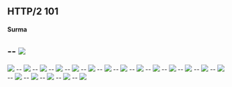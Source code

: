 ## HTTP/2 101
#### Surma
--
<img src="assets/18_http2/1.png">
--
<img src="assets/18_http2/2.png">
--
<img src="assets/18_http2/3.png">
--
<img src="assets/18_http2/4.png">
--
<img src="assets/18_http2/5.png">
--
<img src="assets/18_http2/6.png">
--
<img src="assets/18_http2/7.png">
--
<img src="assets/18_http2/8.png">
--
<img src="assets/18_http2/9.png">
--
<img src="assets/18_http2/10.png">
--
<img src="assets/18_http2/11.png">
--
<img src="assets/18_http2/12.png">
--
<img src="assets/18_http2/13.png">
--
<img src="assets/18_http2/14.png">
--
<img src="assets/18_http2/15.png">
--
<img src="assets/18_http2/16.png">
--
<img src="assets/18_http2/17.png">
--
<img src="assets/18_http2/18.png">
--
<img src="assets/18_http2/19.png">
--
<img src="assets/18_http2/20.png">
